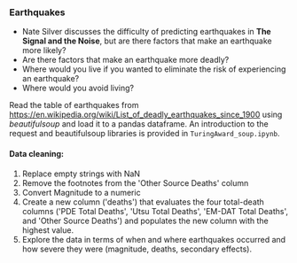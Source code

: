 
### Earthquakes 
- Nate Silver discusses the difficulty of predicting earthquakes in **The Signal and the Noise**, but are there factors that make an earthquake more likely? 
- Are there factors that make an earthquake more deadly? 
- Where would you live if you wanted to eliminate the risk of experiencing an earthquake? 
- Where would you avoid living?

Read the table of earthquakes from https://en.wikipedia.org/wiki/List_of_deadly_earthquakes_since_1900 using *beautifulsoup* and load it to a pandas dataframe. An introduction to the request and beautifulsoup libraries is provided in `TuringAward_soup.ipynb`.

#### Data cleaning:
1. Replace empty strings with NaN
2. Remove the footnotes from the 'Other Source Deaths' column
3. Convert Magnitude to a numeric
4. Create a new column ('deaths') that evaluates the four total-death columns ('PDE Total Deaths', 'Utsu Total Deaths', 'EM-DAT Total Deaths', and 'Other Source Deaths') and populates the new column with the highest value.
5. Explore the data in terms of when and where earthquakes occurred and how severe they were (magnitude, deaths, secondary effects).
